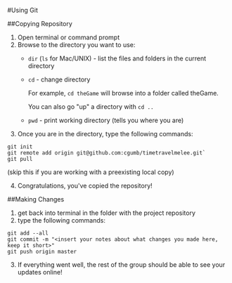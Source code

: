 #Using Git

##Copying Repository
1. Open terminal or command prompt
2. Browse to the directory you want to use:
	* `dir` (`ls` for Mac/UNIX) - list the files and folders in the current directory
	* `cd` - change directory

		For example, `cd theGame` will browse into a folder called theGame.

		You can also go "up" a directory with `cd ..`
	* `pwd` - print working directory (tells you where you are)
3. Once you are in the directory, type the following commands:
```
git init
git remote add origin git@github.com:cgumb/timetravelmelee.git`
git pull
```
(skip this if you are working with a preexisting local copy)

4. Congratulations, you've copied the repository!

##Making Changes

1. get back into terminal in the folder with the project repository
2. type the following commands:
```
git add --all
git commit -m "<insert your notes about what changes you made here, keep it short>"
git push origin master
```
3. If everything went well, the rest of the group should be able to see your updates online!

